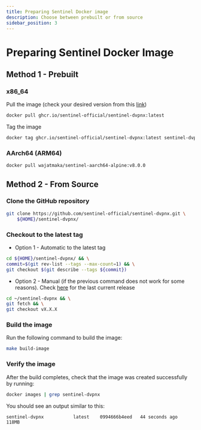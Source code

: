 ```yaml
---
title: Preparing Sentinel Docker image
description: Choose between prebuilt or from source
sidebar_position: 3
---
```


# Preparing Sentinel Docker Image

## Method 1 - Prebuilt

### x86_64

Pull the image (check your desired version from this [link](https://github.com/sentinel-official/sentinel-dvpnx/pkgs/container/sentinel-dvpnx))

```bash
docker pull ghcr.io/sentinel-official/sentinel-dvpnx:latest
```

Tag the image

```bash
docker tag ghcr.io/sentinel-official/sentinel-dvpnx:latest sentinel-dvpnx
```
<!--
### ARM7

```bash
docker pull wajatmaka/sentinel-arm7-debian:v0.7.1
```
-->

### AArch64 (ARM64)

```bash
docker pull wajatmaka/sentinel-aarch64-alpine:v8.0.0
```

## Method 2 - From Source

### Clone the GitHub repository

```bash
git clone https://github.com/sentinel-official/sentinel-dvpnx.git \
    ${HOME}/sentinel-dvpnx/
```

### Checkout to the latest tag

- Option 1 - Automatic to the latest tag

```bash
cd ${HOME}/sentinel-dvpnx/ && \
commit=$(git rev-list --tags --max-count=1) && \
git checkout $(git describe --tags ${commit})
```

- Option 2 - Manual (if the previous command does not work for some reasons). Check [here](https://github.com/sentinel-official/sentinel-dvpnx/releases) for the last current release

```bash
cd ~/sentinel-dvpnx && \
git fetch && \
git checkout vX.X.X
```

### Build the image

Run the following command to build the image:

```bash
make build-image
```

### Verify the image

After the build completes, check that the image was created successfully by running:

```bash
docker images | grep sentinel-dvpnx
```

You should see an output similar to this:

```text
sentinel-dvpnx           latest    0994666b4eed   44 seconds ago   118MB
```
